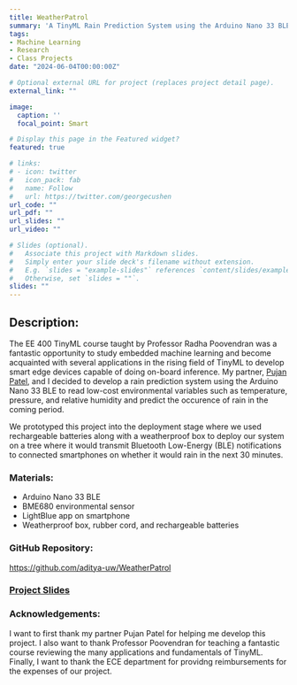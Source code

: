 ```yaml
---
title: WeatherPatrol
summary: 'A TinyML Rain Prediction System using the Arduino Nano 33 BLE'
tags:
- Machine Learning
- Research
- Class Projects
date: "2024-06-04T00:00:00Z"

# Optional external URL for project (replaces project detail page).
external_link: ""

image:
  caption: ''
  focal_point: Smart

# Display this page in the Featured widget?
featured: true

# links:
# - icon: twitter
#   icon_pack: fab
#   name: Follow
#   url: https://twitter.com/georgecushen
url_code: ""
url_pdf: ""
url_slides: ""
url_video: ""

# Slides (optional).
#   Associate this project with Markdown slides.
#   Simply enter your slide deck's filename without extension.
#   E.g. `slides = "example-slides"` references `content/slides/example-slides.md`.
#   Otherwise, set `slides = ""`.
slides: ""
---
```


## Description:

The EE 400 TinyML course taught by Professor Radha Poovendran was a fantastic opportunity to study embedded machine learning and become acquainted with several applications in the rising field of TinyML to develop smart edge devices capable of doing on-board inference. My partner, [Pujan Patel](https://www.linkedin.com/in/pujan-patel-0535a1217/), and I decided to develop a rain prediction system using the Arduino Nano 33 BLE to read low-cost environmental variables such as temperature, pressure, and relative humidity and predict the occurence of rain in the coming period. 

We prototyped this project into the deployment stage where we used rechargeable batteries along with a weatherproof box to deploy our system on a tree where it would transmit Bluetooth Low-Energy (BLE) notifications to connected smartphones on whether it would rain in the next 30 minutes.

### Materials:
- Arduino Nano 33 BLE
- BME680 environmental sensor
- LightBlue app on smartphone
- Weatherproof box, rubber cord, and rechargeable batteries

### GitHub Repository: 
https://github.com/aditya-uw/WeatherPatrol

### **[Project Slides](./presentation.pdf)**

### Acknowledgements:
I want to first thank my partner Pujan Patel for helping me develop this project. I also want to thank Professor Poovendran for teaching a fantastic course reviewing the many applications and fundamentals of TinyML. Finally, I want to thank the ECE department for providng reimbursements for the expenses of our project.
